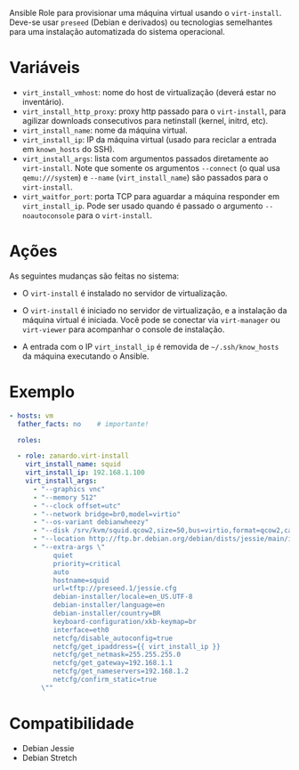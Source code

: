 Ansible Role para provisionar uma máquina virtual usando o `virt-install`.
Deve-se usar `preseed` (Debian e derivados) ou tecnologias semelhantes para uma
instalação automatizada do sistema operacional.

# Variáveis

- `virt_install_vmhost`: nome do host de virtualização (deverá estar no
   inventário).
- `virt_install_http_proxy`: proxy http passado para o `virt-install`, para
  agilizar downloads consecutivos para netinstall (kernel, initrd, etc).
- `virt_install_name`: nome da máquina virtual.
- `virt_install_ip`: IP da máquina virtual (usado para reciclar a entrada
   em `known_hosts` do SSH).
- `virt_install_args`: lista com argumentos passados diretamente ao
  `virt-install`. Note que somente os argumentos `--connect` (o qual usa
  `qemu:///system`) e `--name` (`virt_install_name`) são passados para o
  `virt-install`.
- `virt_waitfor_port`: porta TCP para aguardar a máquina responder em
  `virt_install_ip`. Pode ser usado quando é passado o argumento
  `--noautoconsole` para o `virt-install`.

# Ações

As seguintes mudanças são feitas no sistema:

- O `virt-install` é instalado no servidor de virtualização.

- O `virt-install` é iniciado no servidor de virtualização, e a instalação da
  máquina virtual é iniciada. Você pode se conectar via `virt-manager` ou
  `virt-viewer` para acompanhar o console de instalação.

- A entrada com o IP `virt_install_ip` é removida de `~/.ssh/know_hosts` da
  máquina executando o Ansible.

# Exemplo

```yaml
- hosts: vm
  father_facts: no    # importante!

  roles:

  - role: zanardo.virt-install
    virt_install_name: squid
    virt_install_ip: 192.168.1.100
    virt_install_args:
      - "--graphics vnc"
      - "--memory 512"
      - "--clock offset=utc"
      - "--network bridge=br0,model=virtio"
      - "--os-variant debianwheezy"
      - "--disk /srv/kvm/squid.qcow2,size=50,bus=virtio,format=qcow2,cache=writeback"
      - "--location http://ftp.br.debian.org/debian/dists/jessie/main/installer-amd64/"
      - "--extra-args \"
           quiet
           priority=critical
           auto
           hostname=squid
           url=tftp://preseed.1/jessie.cfg
           debian-installer/locale=en_US.UTF-8
           debian-installer/language=en
           debian-installer/country=BR
           keyboard-configuration/xkb-keymap=br
           interface=eth0
           netcfg/disable_autoconfig=true
           netcfg/get_ipaddress={{ virt_install_ip }}
           netcfg/get_netmask=255.255.255.0
           netcfg/get_gateway=192.168.1.1
           netcfg/get_nameservers=192.168.1.2
           netcfg/confirm_static=true
        \""
```

# Compatibilidade

- Debian Jessie
- Debian Stretch
